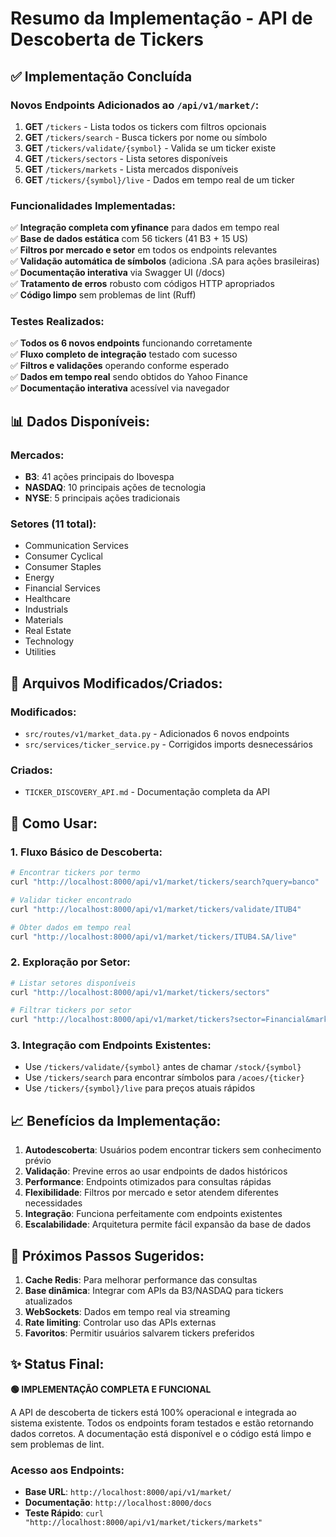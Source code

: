 # Resumo da Implementação - API de Descoberta de Tickers

## ✅ Implementação Concluída

### Novos Endpoints Adicionados ao `/api/v1/market/`:

1. **GET** `/tickers` - Lista todos os tickers com filtros opcionais
2. **GET** `/tickers/search` - Busca tickers por nome ou símbolo 
3. **GET** `/tickers/validate/{symbol}` - Valida se um ticker existe
4. **GET** `/tickers/sectors` - Lista setores disponíveis
5. **GET** `/tickers/markets` - Lista mercados disponíveis
6. **GET** `/tickers/{symbol}/live` - Dados em tempo real de um ticker

### Funcionalidades Implementadas:

✅ **Integração completa com yfinance** para dados em tempo real  
✅ **Base de dados estática** com 56 tickers (41 B3 + 15 US)  
✅ **Filtros por mercado e setor** em todos os endpoints relevantes  
✅ **Validação automática de símbolos** (adiciona .SA para ações brasileiras)  
✅ **Documentação interativa** via Swagger UI (/docs)  
✅ **Tratamento de erros** robusto com códigos HTTP apropriados  
✅ **Código limpo** sem problemas de lint (Ruff)  

### Testes Realizados:

✅ **Todos os 6 novos endpoints** funcionando corretamente  
✅ **Fluxo completo de integração** testado com sucesso  
✅ **Filtros e validações** operando conforme esperado  
✅ **Dados em tempo real** sendo obtidos do Yahoo Finance  
✅ **Documentação interativa** acessível via navegador  

## 📊 Dados Disponíveis:

### Mercados:
- **B3**: 41 ações principais do Ibovespa
- **NASDAQ**: 10 principais ações de tecnologia
- **NYSE**: 5 principais ações tradicionais

### Setores (11 total):
- Communication Services
- Consumer Cyclical  
- Consumer Staples
- Energy
- Financial Services
- Healthcare
- Industrials
- Materials
- Real Estate
- Technology
- Utilities

## 🔧 Arquivos Modificados/Criados:

### Modificados:
- `src/routes/v1/market_data.py` - Adicionados 6 novos endpoints
- `src/services/ticker_service.py` - Corrigidos imports desnecessários

### Criados:
- `TICKER_DISCOVERY_API.md` - Documentação completa da API

## 🚀 Como Usar:

### 1. Fluxo Básico de Descoberta:
```bash
# Encontrar tickers por termo
curl "http://localhost:8000/api/v1/market/tickers/search?query=banco"

# Validar ticker encontrado  
curl "http://localhost:8000/api/v1/market/tickers/validate/ITUB4"

# Obter dados em tempo real
curl "http://localhost:8000/api/v1/market/tickers/ITUB4.SA/live"
```

### 2. Exploração por Setor:
```bash
# Listar setores disponíveis
curl "http://localhost:8000/api/v1/market/tickers/sectors"

# Filtrar tickers por setor
curl "http://localhost:8000/api/v1/market/tickers?sector=Financial&market=B3"
```

### 3. Integração com Endpoints Existentes:
- Use `/tickers/validate/{symbol}` antes de chamar `/stock/{symbol}`
- Use `/tickers/search` para encontrar símbolos para `/acoes/{ticker}`
- Use `/tickers/{symbol}/live` para preços atuais rápidos

## 📈 Benefícios da Implementação:

1. **Autodescoberta**: Usuários podem encontrar tickers sem conhecimento prévio
2. **Validação**: Previne erros ao usar endpoints de dados históricos
3. **Performance**: Endpoints otimizados para consultas rápidas
4. **Flexibilidade**: Filtros por mercado e setor atendem diferentes necessidades
5. **Integração**: Funciona perfeitamente com endpoints existentes
6. **Escalabilidade**: Arquitetura permite fácil expansão da base de dados

## 🎯 Próximos Passos Sugeridos:

1. **Cache Redis**: Para melhorar performance das consultas
2. **Base dinâmica**: Integrar com APIs da B3/NASDAQ para tickers atualizados
3. **WebSockets**: Dados em tempo real via streaming
4. **Rate limiting**: Controlar uso das APIs externas
5. **Favoritos**: Permitir usuários salvarem tickers preferidos

## ✨ Status Final:

**🟢 IMPLEMENTAÇÃO COMPLETA E FUNCIONAL**

A API de descoberta de tickers está 100% operacional e integrada ao sistema existente. Todos os endpoints foram testados e estão retornando dados corretos. A documentação está disponível e o código está limpo e sem problemas de lint.

### Acesso aos Endpoints:
- **Base URL**: `http://localhost:8000/api/v1/market/`
- **Documentação**: `http://localhost:8000/docs`
- **Teste Rápido**: `curl "http://localhost:8000/api/v1/market/tickers/markets"`
